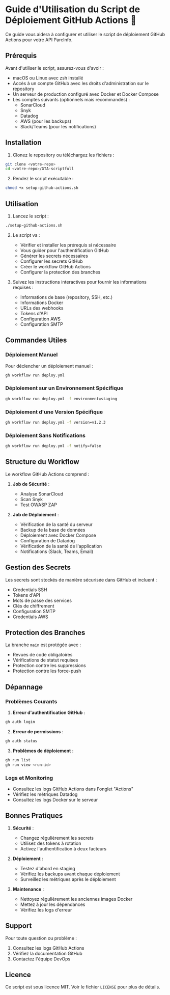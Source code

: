 # Guide d'Utilisation du Script de Déploiement GitHub Actions 🚀

Ce guide vous aidera à configurer et utiliser le script de déploiement GitHub Actions pour votre API ParcInfo.

## Prérequis

Avant d'utiliser le script, assurez-vous d'avoir :

- macOS ou Linux avec zsh installé
- Accès à un compte GitHub avec les droits d'administration sur le repository
- Un serveur de production configuré avec Docker et Docker Compose
- Les comptes suivants (optionnels mais recommandés) :
  - SonarCloud
  - Snyk
  - Datadog
  - AWS (pour les backups)
  - Slack/Teams (pour les notifications)

## Installation

1. Clonez le repository ou téléchargez les fichiers :
```bash
git clone <votre-repo>
cd <votre-repo>/GTA-scriptfull
```

2. Rendez le script exécutable :
```bash
chmod +x setup-github-actions.sh
```

## Utilisation

1. Lancez le script :
```bash
./setup-github-actions.sh
```

2. Le script va :
   - Vérifier et installer les prérequis si nécessaire
   - Vous guider pour l'authentification GitHub
   - Générer les secrets nécessaires
   - Configurer les secrets GitHub
   - Créer le workflow GitHub Actions
   - Configurer la protection des branches

3. Suivez les instructions interactives pour fournir les informations requises :
   - Informations de base (repository, SSH, etc.)
   - Informations Docker
   - URLs des webhooks
   - Tokens d'API
   - Configuration AWS
   - Configuration SMTP

## Commandes Utiles

### Déploiement Manuel

Pour déclencher un déploiement manuel :
```bash
gh workflow run deploy.yml
```

### Déploiement sur un Environnement Spécifique

```bash
gh workflow run deploy.yml -f environment=staging
```

### Déploiement d'une Version Spécifique

```bash
gh workflow run deploy.yml -f version=v1.2.3
```

### Déploiement Sans Notifications

```bash
gh workflow run deploy.yml -f notify=false
```

## Structure du Workflow

Le workflow GitHub Actions comprend :

1. **Job de Sécurité** :
   - Analyse SonarCloud
   - Scan Snyk
   - Test OWASP ZAP

2. **Job de Déploiement** :
   - Vérification de la santé du serveur
   - Backup de la base de données
   - Déploiement avec Docker Compose
   - Configuration de Datadog
   - Vérification de la santé de l'application
   - Notifications (Slack, Teams, Email)

## Gestion des Secrets

Les secrets sont stockés de manière sécurisée dans GitHub et incluent :
- Credentials SSH
- Tokens d'API
- Mots de passe des services
- Clés de chiffrement
- Configuration SMTP
- Credentials AWS

## Protection des Branches

La branche `main` est protégée avec :
- Revues de code obligatoires
- Vérifications de statut requises
- Protection contre les suppressions
- Protection contre les force-push

## Dépannage

### Problèmes Courants

1. **Erreur d'authentification GitHub** :
```bash
gh auth login
```

2. **Erreur de permissions** :
```bash
gh auth status
```

3. **Problèmes de déploiement** :
```bash
gh run list
gh run view <run-id>
```

### Logs et Monitoring

- Consultez les logs GitHub Actions dans l'onglet "Actions"
- Vérifiez les métriques Datadog
- Consultez les logs Docker sur le serveur

## Bonnes Pratiques

1. **Sécurité** :
   - Changez régulièrement les secrets
   - Utilisez des tokens à rotation
   - Activez l'authentification à deux facteurs

2. **Déploiement** :
   - Testez d'abord en staging
   - Vérifiez les backups avant chaque déploiement
   - Surveillez les métriques après le déploiement

3. **Maintenance** :
   - Nettoyez régulièrement les anciennes images Docker
   - Mettez à jour les dépendances
   - Vérifiez les logs d'erreur

## Support

Pour toute question ou problème :
1. Consultez les logs GitHub Actions
2. Vérifiez la documentation GitHub
3. Contactez l'équipe DevOps

## Licence

Ce script est sous licence MIT. Voir le fichier `LICENSE` pour plus de détails. 